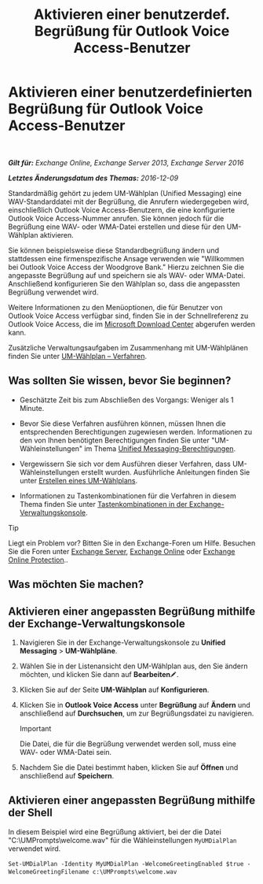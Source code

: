 ﻿---
title: 'Aktivieren einer benutzerdef. Begrüßung für Outlook Voice Access-Benutzer'
TOCTitle: Aktivieren einer benutzerdefinierten Begrüßung für Outlook Voice Access-Benutzer
ms:assetid: abd418ec-2c65-4720-859d-c11a2698dc06
ms:mtpsurl: https://technet.microsoft.com/de-de/library/Bb124125(v=EXCHG.150)
ms:contentKeyID: 50554891
ms.date: 04/24/2018
mtps_version: v=EXCHG.150
ms.translationtype: HT
---

# Aktivieren einer benutzerdefinierten Begrüßung für Outlook Voice Access-Benutzer

 

_**Gilt für:** Exchange Online, Exchange Server 2013, Exchange Server 2016_

_**Letztes Änderungsdatum des Themas:** 2016-12-09_

Standardmäßig gehört zu jedem UM-Wählplan (Unified Messaging) eine WAV-Standarddatei mit der Begrüßung, die Anrufern wiedergegeben wird, einschließlich Outlook Voice Access-Benutzern, die eine konfigurierte Outlook Voice Access-Nummer anrufen. Sie können jedoch für die Begrüßung eine WAV- oder WMA-Datei erstellen und diese für den UM-Wählplan aktivieren.

Sie können beispielsweise diese Standardbegrüßung ändern und stattdessen eine firmenspezifische Ansage verwenden wie "Willkommen bei Outlook Voice Access der Woodgrove Bank." Hierzu zeichnen Sie die angepasste Begrüßung auf und speichern sie als WAV- oder WMA-Datei. Anschließend konfigurieren Sie den Wählplan so, dass die angepassten Begrüßung verwendet wird.

Weitere Informationen zu den Menüoptionen, die für Benutzer von Outlook Voice Access verfügbar sind, finden Sie in der Schnellreferenz zu Outlook Voice Access, die im [Microsoft Download Center](https://go.microsoft.com/fwlink/p/?linkid=272767) abgerufen werden kann.

Zusätzliche Verwaltungsaufgaben im Zusammenhang mit UM-Wählplänen finden Sie unter [UM-Wählplan – Verfahren](um-dial-plan-procedures-exchange-2013-help.md).

## Was sollten Sie wissen, bevor Sie beginnen?

  - Geschätzte Zeit bis zum Abschließen des Vorgangs: Weniger als 1 Minute.

  - Bevor Sie diese Verfahren ausführen können, müssen Ihnen die entsprechenden Berechtigungen zugewiesen werden. Informationen zu den von Ihnen benötigten Berechtigungen finden Sie unter "UM-Wähleinstellungen" im Thema [Unified Messaging-Berechtigungen](unified-messaging-permissions-exchange-2013-help.md).

  - Vergewissern Sie sich vor dem Ausführen dieser Verfahren, dass UM-Wähleinstellungen erstellt wurden. Ausführliche Anleitungen finden Sie unter [Erstellen eines UM-Wählplans](https://review.docs.microsoft.com/de-de/exchange/voice-mail-unified-messaging/connect-voice-mail-system/create-um-dial-plan).

  - Informationen zu Tastenkombinationen für die Verfahren in diesem Thema finden Sie unter [Tastenkombinationen in der Exchange-Verwaltungskonsole](keyboard-shortcuts-in-the-exchange-admin-center-exchange-online-protection-help.md).


> [!TIP]
> Liegt ein Problem vor? Bitten Sie in den Exchange-Foren um Hilfe. Besuchen Sie die Foren unter <A href="https://go.microsoft.com/fwlink/p/?linkid=60612">Exchange Server</A>, <A href="https://go.microsoft.com/fwlink/p/?linkid=267542">Exchange Online</A> oder <A href="https://go.microsoft.com/fwlink/p/?linkid=285351">Exchange Online Protection</A>..



## Was möchten Sie machen?

## Aktivieren einer angepassten Begrüßung mithilfe der Exchange-Verwaltungskonsole

1.  Navigieren Sie in der Exchange-Verwaltungskonsole zu **Unified Messaging** \> **UM-Wählpläne**.

2.  Wählen Sie in der Listenansicht den UM-Wählplan aus, den Sie ändern möchten, und klicken Sie dann auf **Bearbeiten**![Bearbeitungssymbol](images/Bb124582.6f53ccb2-1f13-4c02-bea0-30690e6ea71d(EXCHG.150).gif "Bearbeitungssymbol").

3.  Klicken Sie auf der Seite **UM-Wählplan** auf **Konfigurieren**.

4.  Klicken Sie in **Outlook Voice Access** unter **Begrüßung** auf **Ändern** und anschließend auf **Durchsuchen**, um zur Begrüßungsdatei zu navigieren.
    

    > [!IMPORTANT]
    > Die Datei, die für die Begrüßung verwendet werden soll, muss eine WAV- oder WMA-Datei sein.



5.  Nachdem Sie die Datei bestimmt haben, klicken Sie auf **Öffnen** und anschließend auf **Speichern**.

## Aktivieren einer angepassten Begrüßung mithilfe der Shell

In diesem Beispiel wird eine Begrüßung aktiviert, bei der die Datei "C:\\UMPrompts\\welcome.wav" für die Wähleinstellungen `MyUMDialPlan` verwendet wird.

    Set-UMDialPlan -Identity MyUMDialPlan -WelcomeGreetingEnabled $true -WelcomeGreetingFilename c:\UMPrompts\welcome.wav

